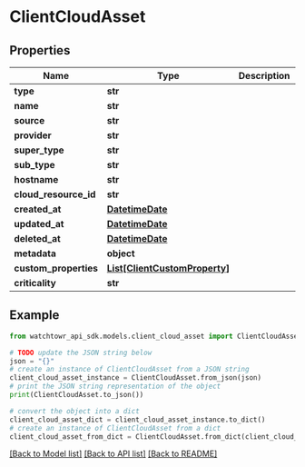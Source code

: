 # ClientCloudAsset


## Properties

Name | Type | Description | Notes
------------ | ------------- | ------------- | -------------
**type** | **str** |  | 
**name** | **str** |  | 
**source** | **str** |  | 
**provider** | **str** |  | 
**super_type** | **str** |  | 
**sub_type** | **str** |  | 
**hostname** | **str** |  | 
**cloud_resource_id** | **str** |  | 
**created_at** | [**DatetimeDate**](datetime.date.md) |  | 
**updated_at** | [**DatetimeDate**](datetime.date.md) |  | 
**deleted_at** | [**DatetimeDate**](datetime.date.md) |  | 
**metadata** | **object** |  | 
**custom_properties** | [**List[ClientCustomProperty]**](ClientCustomProperty.md) |  | 
**criticality** | **str** |  | 

## Example

```python
from watchtowr_api_sdk.models.client_cloud_asset import ClientCloudAsset

# TODO update the JSON string below
json = "{}"
# create an instance of ClientCloudAsset from a JSON string
client_cloud_asset_instance = ClientCloudAsset.from_json(json)
# print the JSON string representation of the object
print(ClientCloudAsset.to_json())

# convert the object into a dict
client_cloud_asset_dict = client_cloud_asset_instance.to_dict()
# create an instance of ClientCloudAsset from a dict
client_cloud_asset_from_dict = ClientCloudAsset.from_dict(client_cloud_asset_dict)
```
[[Back to Model list]](../README.md#documentation-for-models) [[Back to API list]](../README.md#documentation-for-api-endpoints) [[Back to README]](../README.md)


